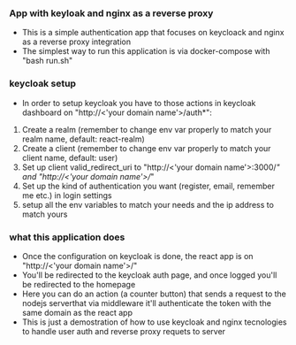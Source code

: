 ### App with keyloak and nginx as a reverse proxy ###

- This is a simple authentication app that focuses on keycloack and nginx as a reverse proxy integration
- The simplest way to run this application is via docker-compose with "bash run.sh"

### keycloak setup ###

- In order to setup keycloak you have to those actions in keycloak dashboard on "http://<'your domain name'>/auth*":

1) Create a realm (remember to change env var properly to match your realm name, default: react-realm)
2) Create a client (remember to change env var properly to match your client name, default: user)
3) Set up client valid_redirect_uri to "http://<'your domain name'>:3000/*" and "http://<'your domain name'>/*"
4) Set up the kind of authentication you want (register, email, remember me etc.) in login settings
5) setup all the env variables to match your needs and the ip address to match yours

### what this application does ###

- Once the configuration on keycloak is done, the react app is on "http://<'your domain name'>/"
- You'll be redirected to the keycloak auth page, and once logged you'll be redirected to the homepage
- Here you can do an action (a counter button) that sends a request to the nodejs serverthat via middleware it'll authenticate the token with the same domain as the react app
- This is just a demostration of how to use keycloak and nginx tecnologies to handle user auth and reverse proxy requets to server

